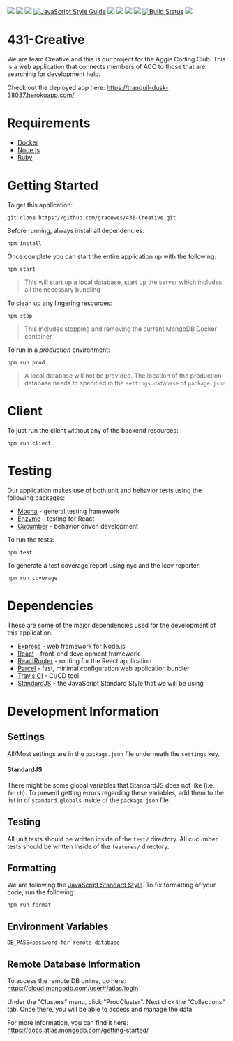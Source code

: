 <!-- ![](https://img.shields.io/snyk/vulnerabilities/github/gracewes/431-Creative.svg?colorB=g&style=for-the-badge) -->
<!-- ![](https://img.shields.io/coveralls/github/gracewes/431-Creative.svg?style=for-the-badge)-->

[![](https://img.shields.io/github/last-commit/gracewes/431-Creative.svg?style=for-the-badge)](https://github.tamu.edu/gracewes/Creative/graphs/commit-activity)
![](https://img.shields.io/david/gracewes/431-Creative.svg?style=for-the-badge)
![](https://img.shields.io/david/dev/gracewes/431-Creative.svg?style=for-the-badge)
[![JavaScript Style Guide](https://img.shields.io/badge/code%20style-standard.js-brightgreen.svg?style=for-the-badge)](https://standardjs.com)
[![](https://img.shields.io/github/commit-activity/w/gracewes/431-Creative.svg?style=for-the-badge)](https://github.tamu.edu/gracewes/Creative/graphs/commit-activity)
![](https://img.shields.io/github/languages/count/gracewes/431-Creative.svg?style=for-the-badge)
[![](https://img.shields.io/github/license/gracewes/431-Creative.svg?style=for-the-badge)](https://github.tamu.edu/gracewes/Creative/blob/master/LICENSE)
[![](https://img.shields.io/github/contributors/gracewes/431-Creative.svg?style=for-the-badge)](https://github.com/gracewes/431-Creative/graphs/contributors)
[![Build Status](https://img.shields.io/travis/gracewes/431-Creative.svg?style=for-the-badge)](https://travis-ci.org/gracewes/431-Creative)
[![](https://img.shields.io/snyk/vulnerabilities/github/gracewes/431-Creative.svg?style=for-the-badge)](https://snyk.io/test/github/gracewes/431-Creative)


# 431-Creative
We are team Creative and this is our project for the Aggie Coding Club. This is a web application that connects members of ACC to those that are searching for development help.

Check out the deployed app here: https://tranquil-dusk-38037.herokuapp.com/

# Requirements
- [Docker](https://www.docker.com/get-started)
- [Node.js](https://nodejs.org/en/)
- [Ruby](https://www.ruby-lang.org/en/)

# Getting Started
To get this application:
```
git clone https://github.com/gracewes/431-Creative.git
```
Before running, always install all dependencies:
```
npm install
```
Once complete you can start the entire application up with the following:
```
npm start
```
> This will start up a local database, start up the server which includes all the necessary bundling

To clean up any lingering resources:
```
npm stop
```
> This includes stopping and removing the current MongoDB Docker container

To run in a *production* environment:
```
npm run prod
```
> A local database will not be provided. The location of the production database needs to specified in the `settings.database` of `package.json`
# Client
To just run the client without any of the backend resources:
```
npm run client
```

# Testing
Our application makes use of both unit and behavior tests using the following packages:
- [Mocha](https://mochajs.org/) - general testing framework
- [Enzyme](https://airbnb.io/enzyme/) - testing for React
- [Cucumber](https://cucumber.io/) - behavior driven development

To run the tests:
```
npm test
```
To generate a test coverage report using nyc and the lcov reporter:
```
npm run coverage
```

# Dependencies
These are some of the major dependencies used for the development of this application:
- [Express](https://expressjs.com/) - web framework for Node.js
- [React](https://reactjs.org/) - front-end development framework
- [ReactRouter](https://reacttraining.com/react-router/) - routing for the React application
- [Parcel](https://parceljs.org/) - fast, minimal configuration web application bundler
- [Travis CI](https://travis-ci.org/) - CI/CD tool
- [StandardJS](https://standardjs.com/) - the JavaScript Standard Style that we will be using

# Development Information
## Settings
All/Most settings are in the `package.json` file underneath the `settings` key.

#### StandardJS
There might be some global variables that StandardJS does not like (i.e. `fetch`). To prevent getting errors regarding these variables, add them to the list in of `standard.globals` inside of the `package.json` file.

## Testing
All unit tests should be written inside of the `test/` directory.
All cucumber tests should be written inside of the `features/` directory.

## Formatting
We are following the [JavaScript Standard Style](https://standardjs.com/). To fix formatting of your code, run the following:
```
npm run format
```

## Environment Variables
```
DB_PASS=password for remote database
```

## Remote Database Information

To access the remote DB online, go here: https://cloud.mongodb.com/user#/atlas/login

Under the "Clusters" menu, click "ProdCluster". Next click the "Collections" tab. Once there, you will be able to access and manage the data

For more information, you can find it here: https://docs.atlas.mongodb.com/getting-started/